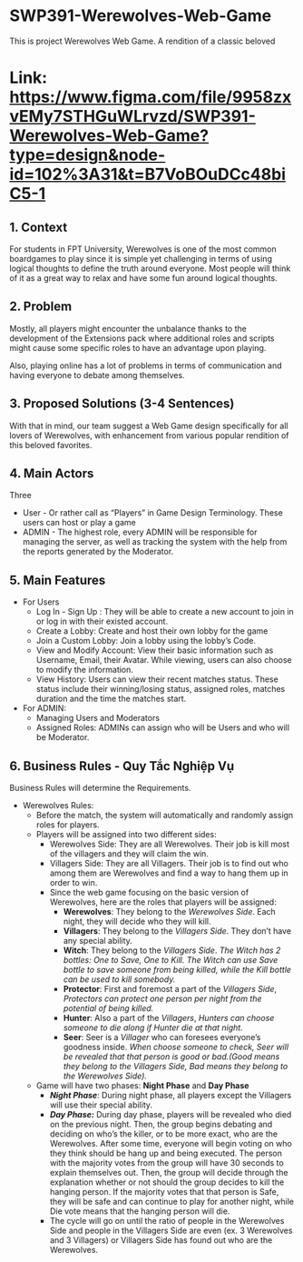 # SWP391-Werewolves-Web-Game
This is project Werewolves Web Game. A rendition of a classic beloved

# Link: https://www.figma.com/file/9958zxvEMy7STHGuWLrvzd/SWP391-Werewolves-Web-Game?type=design&node-id=102%3A31&t=B7VoBOuDCc48biC5-1

## 1. Context

For students in FPT University, Werewolves is one of the most common boardgames to play since it is simple yet challenging in terms of using logical thoughts to define the truth around everyone. Most people will think of it as a great way to relax and have some fun around logical thoughts.

## 2. Problem

Mostly, all players might encounter the unbalance thanks to the development of the Extensions pack where additional roles and scripts might cause some specific roles to have an advantage upon playing.

Also, playing online has a lot of problems in terms of communication and having everyone to debate among themselves.

## 3. Proposed Solutions (3-4 Sentences)

With that in mind, our team suggest a Web Game design specifically for all lovers of Werewolves, with enhancement from various popular rendition of this beloved favorites.

## 4. Main Actors

Three

- User - Or rather call as “Players” in Game Design Terminology. These users can host or play a game
- ADMIN - The highest role, every ADMIN will be responsible for managing the server, as well as tracking the system with the help from the reports generated by the Moderator.

## 5. Main Features

- For Users
    - Log In - Sign Up : They will be able to create a new account to join in or log in with their existed account.
    - Create a Lobby: Create and host their own lobby for the game
    - Join a Custom Lobby: Join a lobby using the lobby’s Code.
    - View and Modify Account: View their basic information such as Username, Email, their Avatar. While viewing, users can also choose to modify the information.
    - View History: Users can view their recent matches status. These status include their winning/losing status, assigned roles, matches duration and the time the matches start.
- For ADMIN:
    - Managing Users and Moderators
    - Assigned Roles: ADMINs can assign who will be Users and who will be Moderator.

## 6. Business Rules - Quy Tắc Nghiệp Vụ

Business Rules will determine the Requirements.

- Werewolves Rules:
    - Before the match, the system will automatically and randomly assign roles for players.
    - Players will be assigned into two different sides:
        - Werewolves Side: They are all Werewolves. Their job is kill most of the villagers and they will claim the win.
        - Villagers Side: They are all Villagers. Their job is to find out who among them are Werewolves and find a way to hang them up in order to win.
        - Since the web game focusing on the basic version of Werewolves, here are the roles that players will be assigned:
            - **Werewolves**: They belong to the *Werewolves Side*. Each night, they will decide who they will kill.
            - **Villagers**: They belong to the *Villagers Side*. They don’t have any special ability.
            - **Witch**: They belong to the *Villagers Side*. *The Witch has 2 bottles: One to Save, One to Kill. The Witch can use Save bottle to save someone from being killed, while the Kill bottle can be used to kill somebody.*
            - **Protector**: First and foremost a part of the *Villagers Side*, *Protectors can protect one person per night from the potential of being killed.*
            - **Hunter**: Also a part of the *Villagers*, *Hunters can choose someone to die along if Hunter die at that night.*
            - **Seer**: Seer is a *Villager* who can foresees everyone’s goodness inside. *When choose someone to check, Seer will be revealed that that person is good or bad.(Good means they belong to the Villagers Side, Bad means they belong to the Werewolves Side).*
    - Game will have two phases: **Night Phase** and **Day Phase**
        - ***Night Phase***: During night phase, all players except the Villagers will use their special ability.
        - ***Day Phase:*** During day phase, players will be revealed who died on the previous night. Then, the group begins debating and deciding on who’s the killer, or to be more exact, who are the Werewolves. After some time, everyone will begin voting on who they think should be hang up and being executed. The person with the majority votes from the group will have 30 seconds to explain themselves out. Then, the group will decide through the explanation whether or not should the group decides to kill the hanging person. If the majority votes that that person is Safe, they will be safe and can continue to play for another night, while Die vote means that the hanging person will die.
        - The cycle will go on until the ratio of people in the Werewolves Side and people in the Villagers Side are even (ex. 3 Werewolves and 3 Villagers) or Villagers Side has found out who are the Werewolves.
